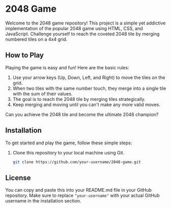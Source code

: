 # 2048 Game

Welcome to the 2048 game repository! This project is a simple yet addictive implementation of the popular 2048 game using HTML, CSS, and JavaScript. Challenge yourself to reach the coveted 2048 tile by merging numbered tiles on a 4x4 grid.

## How to Play

Playing the game is easy and fun! Here are the basic rules:

1. Use your arrow keys (Up, Down, Left, and Right) to move the tiles on the grid.
2. When two tiles with the same number touch, they merge into a single tile with the sum of their values.
3. The goal is to reach the 2048 tile by merging tiles strategically.
4. Keep merging and moving until you can't make any more valid moves.

Can you achieve the 2048 tile and become the ultimate 2048 champion?

## Installation

To get started and play the game, follow these simple steps:

1. Clone this repository to your local machine using Git.
   ```bash
   git clone https://github.com/your-username/2048-game.git

## License
You can copy and paste this into your README.md file in your GitHub repository. Make sure to replace `"your-username"` with your actual GitHub username in the installation section.
